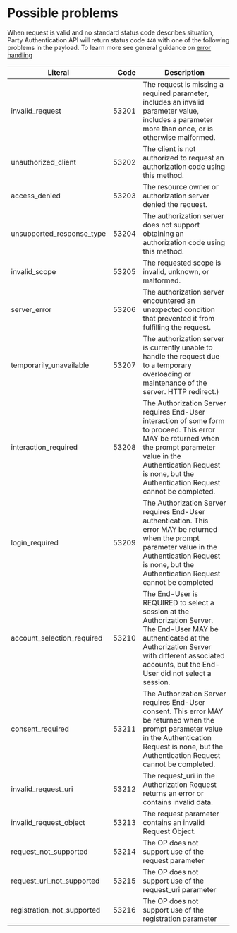    
Possible problems
=================

When request is valid and no standard status code describes situation, Party Authentication API will return status code `440` with one of the following problems in the payload. To learn more see general guidance on [error handling]()

Literal                                |  Code| Description                                                                                                                          
---------------------------------------|-----:|--------------------------------------------------------------------------------------------------------------------------------------------------------------------------------------------------------------------------------------
invalid_request						   | 53201| The request is missing a required parameter, includes an invalid parameter value, includes a parameter more than once, or is otherwise malformed.
unauthorized_client   				   | 53202| The client is not authorized to request an authorization code using this method.
access_denied						   | 53203| The resource owner or authorization server denied the request.
unsupported_response_type              | 53204| The authorization server does not support obtaining an authorization code using this method.
invalid_scope                          | 53205| The requested scope is invalid, unknown, or malformed.
server_error                           | 53206| The authorization server encountered an unexpected condition that prevented it from fulfilling the request.
temporarily_unavailable                | 53207| The authorization server is currently unable to handle the request due to a temporary overloading or maintenance of the server. HTTP redirect.)
interaction_required                   | 53208| The Authorization Server requires End-User interaction of some form to proceed. This error MAY be returned when the prompt parameter value in the Authentication Request is none, but the Authentication Request cannot be completed.
login_required                         | 53209| The Authorization Server requires End-User authentication. This error MAY be returned when the prompt parameter value in the Authentication Request is none, but the Authentication Request cannot be completed 
account_selection_required             | 53210| The End-User is REQUIRED to select a session at the Authorization Server. The End-User MAY be authenticated at the Authorization Server with different associated accounts, but the End-User did not select a session. 
consent_required                       | 53211| The Authorization Server requires End-User consent. This error MAY be returned when the prompt parameter value in the Authentication Request is none, but the Authentication Request cannot be completed.
invalid_request_uri                    | 53212| The request_uri in the Authorization Request returns an error or contains invalid data.
invalid_request_object                 | 53213| The request parameter contains an invalid Request Object.
request_not_supported                  | 53214| The OP does not support use of the request parameter
request_uri_not_supported              | 53215| The OP does not support use of the request_uri parameter
registration_not_supported             | 53216| The OP does not support use of the registration parameter